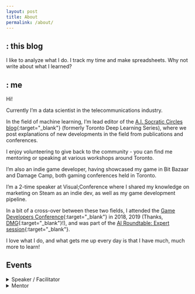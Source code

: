 ```yaml
---
layout: post
title: About
permalink: /about/
---
```


## : this blog

I like to analyze what I do. I track my time and make spreadsheets. Why not write about what I learned?

## : me

Hi!

Currently I’m a data scientist in the telecommunications industry.

In the field of machine learning, I’m lead editor of the [A.I. Socratic Circles blog](https://aisc.a-i.science/blog/){:target="_blank"} (formerly Toronto Deep Learning Series), where we post explanations of new developments in the field from publications and conferences.

I enjoy volunteering to give back to the community - you can find me mentoring or speaking at various workshops around Toronto.

I’m also an indie game developer, having showcased my game in Bit Bazaar and Damage Camp, both gaming conferences held in Toronto.

I’m a 2-time speaker at Visual;Conference where I shared my knowledge on marketing on Steam as an indie dev, as well as my game development pipeline.

In a bit of a cross-over between these two fields, I attended the [Game Developers Conference](https://www.gdconf.com/){:target="_blank"} in 2018, 2019 (Thanks, [DMG](https://dmg.to/){:target="_blank"}!), and was part of the [AI Roundtable: Expert session](http://www.gameai.com/){:target="_blank"}.

I love what I do, and what gets me up every day is that I have much, much more to learn!

## Events

<details><summary>Speaker / Facilitator</summary>
<p>

* Speaker, [Big Data Use Cases in Telecommunications](https://www.eventbrite.ca/e/toronto-machine-learning-micro-summit-series-tmls-insurance-telecom-2019-tickets-62285607930)
* Panelist, [Embracing Open Source in a Large Enterprise](https://www.meetup.com/tordatascience/events/259945153/)
* Facilitator, [Assessing Modeling Variability in Autonomous Vehicle Accelerated Evaluation](https://aisc.ai.science/events/2019-06-24/)
* Facilitator, [\[AlphaGo Zero\] Mastering the game of Go without human knowledge](https://aisc.ai.science/events/2019-02-25/)

</p>
</details>

<details><summary>Mentor</summary>
<p>

* Judge, [Call of Data Hackathon](https://acorntalent.io/callofdata)
* Mentor, [An Introduction to Artificial Intelligence and Machine Learning](https://www.canadalearningcode.ca/experiences/toronto-chapter-ladies-learning-code-using-data-to-solve-problems-an-introduction-to-artificial-intelligence-and-machine-learning-for-beginners/)
* Mentor, [An Introduction to Data Visualization with D3.js](https://www.eventbrite.ca/e/ladies-learning-code-an-introduction-to-data-visualization-with-d3js-toronto-registration-51794391419)
* Mentor, [Data Insights with Python for Beginners](https://www.eventbrite.ca/e/ladies-learning-code-data-insights-with-python-for-beginners-toronto-registration-44651918089)

</p>
</details>
